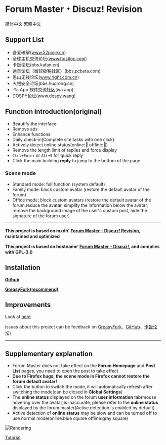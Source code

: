 # Forum Master・Discuz! Revision

[简体中文](https://github.com/wwwab123/Forum-Master-Discuz-/blob/master/%E8%87%AA%E8%BF%B0%E6%96%87%E4%BB%B6.md)
[繁體中文](https://github.com/wwwab123/Forum-Master-Discuz-/blob/master/%E8%87%AA%E8%BF%B0%E6%AA%94%E6%A1%88.md)

## Support List
- 吾爱破解(www.52pojie.cn)
- 全球主机交流论坛(www.hostloc.com)
- 卡饭论坛(bbs.kafan.cn)
- 远景论坛（微软极客社区）(bbs.pcbeta.com)
- 恩山无线论坛(www.right.com.cn)
- 火绒安全论坛(bbs.huorong.cn)
- iYa.App 软件交流社区(iya.app)
- DOSPY论坛(www.dospy.wang)

## Function introduction(original)
- Beautify the interface
- Remove ads
- Enhance functions
- Daily check-in(Complete site tasks with one click)
- Actively detect online status(online:🌝 offline:🌚)
- Remove the length limit of replies and force display
- `Ctrl+Enter` or `Alt+S` for quick reply
- Click the main building **reply** to jump to the bottom of the page

### Scene mode
- Standard mode: full function (system default)
- Family mode: block custom avatar (restore the default avatar of the forum)
- Office mode: block custom avatars (restore the default avatar of the forum,reduce the avatar, simplify the information below the avatar, remove the background image of the user's custom post, hide the signature of the forum user)

---

**This project is based on mxdh' [Forum Master・Discuz! Revision](https://greasyfork.org/zh-CN/scripts/400489-forum-master-discuz-revision), maintained and optimized**

**This project is based on hostname‘ [Forum Master・Discuz!](https://greasyfork.org/zh-CN/scripts/400250-forum-master-discuz), and complies with GPL-3.0**

## Installation
**[Github](https://github.com/wwwab123/Forum-Master-Discuz-)**

**[GreasyFork(recommend)](https://greasyfork.org/zh-CN/scripts/511737-forum-master-discuz-revision)**

## Improvements
Look at [here](https://bbs.kafan.cn/thread-2274614-1-1.html)

issues about this project can be feedback on [GreasyFork](https://greasyfork.org/zh-CN/scripts/511737-forum-master-discuz/feedback)、[GitHub](https://github.com/wwwab123/Forum-Master-Discuz-/issues)、[卡饭论坛](https://bbs.kafan.cn/thread-2274614-1-1.html))

---

## Supplementary explanation
- Forum Master does not take effect on the **Forum Homepage** and **Post List** pages, you need to open the post to take effect
- **Due to Firefox bugs, the scene mode in Firefox cannot restore the forum default avatar!**
- Click the button to switch the mode, it will automatically refresh after switching the mode(can be closed in **Global Settings**)
- The **online status** displayed on the forum **user information** tab(mouse hovering over the avatar)is inaccurate, please refer to the **online status** displayed by the forum master(Active detection is enabled by default)
- Active detection of **online status** may be slow and can be turned off to use normal mode(online:blue square offline:gray square)

![Rendering](https://i.loli.net/2020/04/15/zpPlQCsg83qSoGY.png)

[Tutorial](https://bbs.kafan.cn/thread-2274614-1-1.html)
